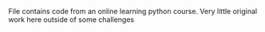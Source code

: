 File contains code from an online learning python course. Very little original work here outside of some challenges
